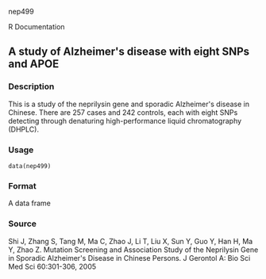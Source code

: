 nep499

R Documentation

## A study of Alzheimer's disease with eight SNPs and APOE

### Description

This is a study of the neprilysin gene and sporadic Alzheimer's disease in
Chinese. There are 257 cases and 242 controls, each with eight SNPs detecting
through denaturing high-performance liquid chromatography (DHPLC).

### Usage

    data(nep499)

### Format

A data frame

### Source

Shi J, Zhang S, Tang M, Ma C, Zhao J, Li T, Liu X, Sun Y, Guo Y, Han H, Ma Y,
Zhao Z. Mutation Screening and Association Study of the Neprilysin Gene in
Sporadic Alzheimer's Disease in Chinese Persons. J Gerontol A: Bio Sci Med Sci
60:301-306, 2005

